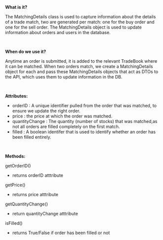 **What is it?**

The MatchingDetails class is used to capture information about the details of a trade match, two are generated per match: one for the buy order and one for the sell order. The MatchingDetails object is used to update information about orders and users in the database.

<br>

**When do we use it?**

Anytime an order is submitted, it is added to the relevant TradeBook where it can be matched. When two orders match, we create a MatchingDetails object for each and pass these MatchingDetails objects that act as DTOs to the API, which uses them to update information in the DB.

<br>

**Attributes:**

* orderID : A unique identifier pulled from the order that was matched, to ensure we update the right order.
* price : the price at which the order was matched.
* quantityChange : The quantity (number of stocks) that was matched,as not all orders are filled completely on the first match.
* filled : A boolean identifer that is used to identify whether an order has been filled entirely.

<br>

**Methods:**

getOrderID()
* returns orderID atttribute

getPrice()
* returns price atttribute

getQuantityChange()
* return quantityChange atttribute

isFilled()
* returns True/False if order has been filled or not
